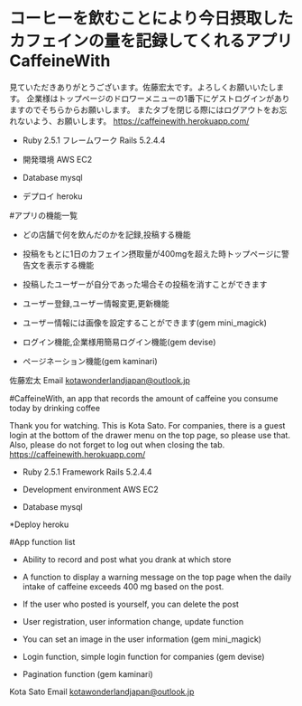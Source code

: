 # コーヒーを飲むことにより今日摂取したカフェインの量を記録してくれるアプリCaffeineWith

見ていただきありがとうございます。佐藤宏太です。よろしくお願いいたします。
企業様はトップページのドロワーメニューの1番下にゲストログインがありますのでそちらからお願いします。
またタブを閉じる際にはログアウトをお忘れないよう、お願いします。
<https://caffeinewith.herokuapp.com/>

* Ruby 2.5.1 フレームワーク Rails 5.2.4.4

* 開発環境 AWS EC2

* Database mysql

* デプロイ heroku
  
#アプリの機能一覧

* どの店舗で何を飲んだのかを記録,投稿する機能  

* 投稿をもとに1日のカフェイン摂取量が400mgを超えた時トップページに警告文を表示する機能

* 投稿したユーザーが自分であった場合その投稿を消すことができます  

* ユーザー登録,ユーザー情報変更,更新機能  

* ユーザー情報には画像を設定することができます(gem mini_magick)

* ログイン機能,企業様用簡易ログイン機能(gem devise)

* ページネーション機能(gem kaminari)

佐藤宏太
Email <kotawonderlandjapan@outlook.jp>

#CaffeineWith, an app that records the amount of caffeine you consume today by drinking coffee

Thank you for watching. This is Kota Sato.
For companies, there is a guest login at the bottom of the drawer menu on the top page, so please use that.
Also, please do not forget to log out when closing the tab.
<https://caffeinewith.herokuapp.com/>

* Ruby 2.5.1 Framework Rails 5.2.4.4

* Development environment AWS EC2

* Database mysql

*Deploy heroku

#App function list

* Ability to record and post what you drank at which store

* A function to display a warning message on the top page when the daily intake of caffeine exceeds 400 mg based on the post.

* If the user who posted is yourself, you can delete the post

* User registration, user information change, update function

* You can set an image in the user information (gem mini_magick)

* Login function, simple login function for companies (gem devise)

* Pagination function (gem kaminari)

Kota Sato
Email <kotawonderlandjapan@outlook.jp>
